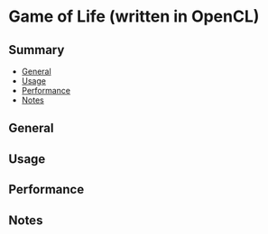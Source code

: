 ﻿# Game of Life (written in OpenCL)
## Summary

 - [General](#General)
 - [Usage](#Usage)
 - [Performance](#Performance)
 - [Notes](#Notes)

## General
## Usage
## Performance
## Notes

